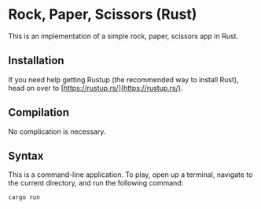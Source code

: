 # Rock, Paper, Scissors (Rust)

This is an implementation of a simple rock, paper, scissors app in Rust.

## Installation

If you need help getting Rustup (the recommended way to install Rust), head on over to [https://rustup.rs/](https://rustup.rs/).

## Compilation

No complication is necessary.

## Syntax

This is a command-line application. To play, open up a terminal, navigate to
the current directory, and run the following command:

```
cargo run
```
